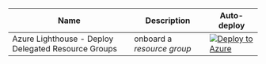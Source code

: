 Name | Description   | Auto-deploy   |
-----| ------------- |---------------
| Azure Lighthouse - Deploy Delegated Resource Groups |onboard a *resource group* | [![Deploy to Azure](https://aka.ms/deploytoazurebutton)](https://portal.azure.com/#create/Microsoft.Template/uri/https%3A%2F%2Fraw.githubusercontent.com%2Franc1d%2FAzure%2Fmain%2Fsentinel-delegated-rg.json)

